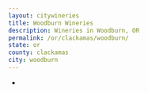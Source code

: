 ```yaml
---
layout: citywineries
title: Woodburn Wineries
description: Wineries in Woodburn, OR
permalink: /or/clackamas/woodburn/
state: or
county: clackamas
city: woodburn
---
```

-
